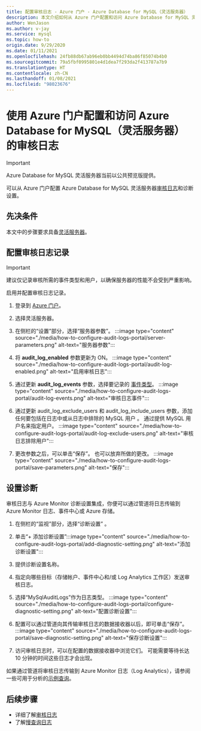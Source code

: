 ```yaml
---
title: 配置审核日志 - Azure 门户 - Azure Database for MySQL（灵活服务器）
description: 本文介绍如何从 Azure 门户配置和访问 Azure Database for MySQL 灵活服务器中的审核日志。
author: WenJason
ms.author: v-jay
ms.service: mysql
ms.topic: how-to
origin.date: 9/29/2020
ms.date: 01/11/2021
ms.openlocfilehash: 24fb88db67ab96eb0bb4494d74ba86f85074b4b0
ms.sourcegitcommit: 79a5fbf0995801e4d1dea7f293da2f413787a7b9
ms.translationtype: HT
ms.contentlocale: zh-CN
ms.lasthandoff: 01/08/2021
ms.locfileid: "98023676"
---
```

# <a name="configure-and-access-audit-logs-for-azure-database-for-mysql---flexible-server-using-the-azure-portal"></a>使用 Azure 门户配置和访问 Azure Database for MySQL（灵活服务器）的审核日志

> [!IMPORTANT]
> Azure Database for MySQL 灵活服务器当前以公共预览版提供。

可以从 Azure 门户配置 Azure Database for MySQL 灵活服务器[审核日志](concepts-audit-logs.md)和诊断设置。

## <a name="prerequisites"></a>先决条件
本文中的步骤要求具备[灵活服务器](quickstart-create-server-portal.md)。

## <a name="configure-audit-logging"></a>配置审核日志记录

>[!IMPORTANT]
> 建议仅记录审核所需的事件类型和用户，以确保服务器的性能不会受到严重影响。

启用并配置审核日志记录。

1. 登录到 [Azure 门户](https://portal.azure.cn/)。

1. 选择灵活服务器。

1. 在侧栏的“设置”部分，选择“服务器参数”。 
    :::image type="content" source="./media/how-to-configure-audit-logs-portal/server-parameters.png" alt-text="服务器参数":::

1. 将 **audit_log_enabled** 参数更新为 ON。
    :::image type="content" source="./media/how-to-configure-audit-logs-portal/audit-log-enabled.png" alt-text="启用审核日志":::

1. 通过更新 **audit_log_events** 参数，选择要记录的 [事件类型](concepts-audit-logs.md#configure-audit-logging)。
    :::image type="content" source="./media/how-to-configure-audit-logs-portal/audit-log-events.png" alt-text="审核日志事件":::

1. 通过更新 audit_log_exclude_users 和 audit_log_include_users 参数，添加任何要包括在日志中或从日志中排除的 MySQL 用户 。 通过提供 MySQL 用户名来指定用户。
    :::image type="content" source="./media/how-to-configure-audit-logs-portal/audit-log-exclude-users.png" alt-text="审核日志排除用户":::

1. 更改参数之后，可以单击“保存”。 也可以放弃所做的更改。
    :::image type="content" source="./media/how-to-configure-audit-logs-portal/save-parameters.png" alt-text="保存":::

## <a name="set-up-diagnostics"></a>设置诊断

审核日志与 Azure Monitor 诊断设置集成，你便可以通过管道将日志传输到 Azure Monitor 日志、事件中心或 Azure 存储。

1. 在侧栏的“监视”部分，选择“诊断设置” 。

1. 单击“+ 添加诊断设置”:::image type="content" source="./media/how-to-configure-audit-logs-portal/add-diagnostic-setting.png" alt-text="添加诊断设置":::

1. 提供诊断设置名称。

1. 指定向哪些目标（存储帐户、事件中心和/或 Log Analytics 工作区）发送审核日志。

1. 选择“MySqlAuditLogs”作为日志类型。
    :::image type="content" source="./media/how-to-configure-audit-logs-portal/configure-diagnostic-setting.png" alt-text="配置诊断设置":::

1. 配置可以通过管道向其传输审核日志的数据接收器以后，即可单击“保存”。
    :::image type="content" source="./media/how-to-configure-audit-logs-portal/save-diagnostic-setting.png" alt-text="保存诊断设置":::

1. 访问审核日志时，可以在配置的数据接收器中浏览它们。 可能需要等待长达 10 分钟的时间这些日志才会出现。

如果通过管道将审核日志传输到 Azure Monitor 日志（Log Analytics），请参阅一些可用于分析的[示例查询](concepts-audit-logs.md#analyze-logs-in-azure-monitor-logs)。  

## <a name="next-steps"></a>后续步骤

- 详细了解[审核日志](concepts-audit-logs.md)
- 了解[慢查询日志](concepts-slow-query-logs.md)
<!-- - Learn how to configure audit logs in the [Azure CLI](howto-configure-audit-logs-cli.md)-->